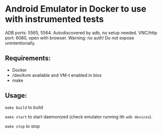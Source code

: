 # Android Emulator in Docker to use with instrumented tests

ADB ports: 5565, 5564. Autodiscovered by adb, no setup needed.
VNC/http port: 6080, open with browser. Warning: no auth! Do not expose unintentionally.

## Requirements:

* Docker
* /dev/kvm available and VM-t enabled in bios
* make

## Usage:

`make build` to build

`make start` to start daemonized (check emulator running ith `adb devices`). 

`make stop` to stop
